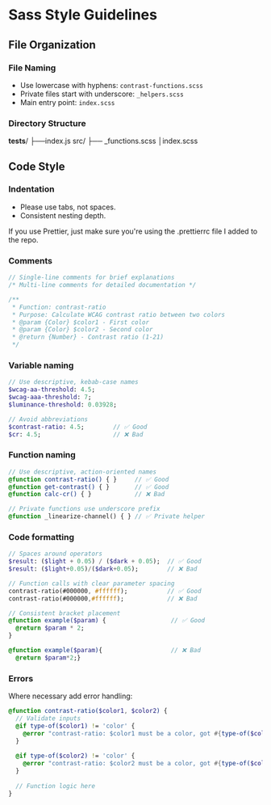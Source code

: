 # Sass Style Guidelines

## File Organization

### File Naming

- Use lowercase with hyphens: `contrast-functions.scss`
- Private files start with underscore: `_helpers.scss`
- Main entry point: `index.scss`

### Directory Structure

**tests**/ ├──index.js src/ ├── \_functions.scss │index.scss

## Code Style

### Indentation

- Please use tabs, not spaces.
- Consistent nesting depth.

If you use Prettier, just make sure you're using the .prettierrc file I added to
the repo.

### Comments

```scss
// Single-line comments for brief explanations
/* Multi-line comments for detailed documentation */

/**
 * Function: contrast-ratio
 * Purpose: Calculate WCAG contrast ratio between two colors
 * @param {Color} $color1 - First color
 * @param {Color} $color2 - Second color
 * @return {Number} - Contrast ratio (1-21)
 */
```

### Variable naming

```sass
// Use descriptive, kebab-case names
$wcag-aa-threshold: 4.5;
$wcag-aaa-threshold: 7;
$luminance-threshold: 0.03928;

// Avoid abbreviations
$contrast-ratio: 4.5;        // ✅ Good
$cr: 4.5;                    // ❌ Bad
```

### Function naming

```sass
// Use descriptive, action-oriented names
@function contrast-ratio() { }     // ✅ Good
@function get-contrast() { }       // ✅ Good
@function calc-cr() { }            // ❌ Bad

// Private functions use underscore prefix
@function _linearize-channel() { } // ✅ Private helper
```

### Code formatting

```sass
// Spaces around operators
$result: ($light + 0.05) / ($dark + 0.05);  // ✅ Good
$result: ($light+0.05)/($dark+0.05);        // ❌ Bad

// Function calls with clear parameter spacing
contrast-ratio(#000000, #ffffff);           // ✅ Good
contrast-ratio(#000000,#ffffff);            // ❌ Bad

// Consistent bracket placement
@function example($param) {                  // ✅ Good
  @return $param * 2;
}

@function example($param){                   // ❌ Bad
  @return $param*2;}
```

### Errors
Where necessary add error handling: 
```sass
@function contrast-ratio($color1, $color2) {
  // Validate inputs
  @if type-of($color1) != 'color' {
    @error "contrast-ratio: $color1 must be a color, got #{type-of($color1)}";
  }
  
  @if type-of($color2) != 'color' {
    @error "contrast-ratio: $color2 must be a color, got #{type-of($color2)}";
  }
  
  // Function logic here
}
```